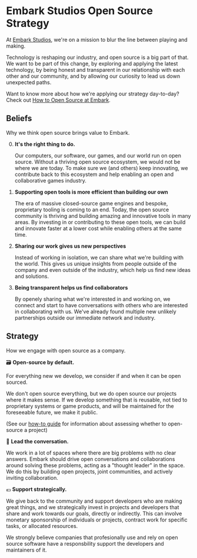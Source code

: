 # Embark Studios Open Source Strategy

At [Embark Studios](https://embark-studios.com), we're on a mission to blur the line between playing and making.

Technology is reshaping our industry, and open source is a big part of that. We want to be part of this change, by exploring and applying the latest technology, by being honest and transparent in our relationship with each other and our community, and by allowing our curiosity to lead us down unexpected paths.

Want to know more about how we're applying our strategy day-to-day? Check out [How to Open Source at Embark](how-to.md).

## Beliefs

Why we think open source brings value to Embark.

0.  **It's the right thing to do.**

    Our computers, our software, our games, and our world run on open source. Without a thriving open source ecosystem, we would not be where we are today. To make sure we (and others) keep innovating, we contribute back to this ecosystem and help enabling an open and collaborative games industry.

1. **Supporting open tools is more efficient than building our own**

    The era of massive closed-source game engines and bespoke, proprietary tooling is coming to an end. Today, the open source community is thriving and building amazing and innovative tools in many areas. By investing in or contributing to these open tools, we can build and innovate faster at a lower cost while enabling others at the same time.

2. **Sharing our work gives us new perspectives**

    Instead of working in isolation, we can share what we're building with the world. This gives us unique insights from people outside of the company and even outside of the industry, which help us find new ideas and solutions.

3. **Being transparent helps us find collaborators**

    By openely sharing what we're interested in and working on, we connect and start to have conversations with others who are interested in collaborating with us. We've already found multiple new unlikely partnerships outside our immediate network and industry.

## Strategy

How we engage with open source as a company.

🗃 **Open-source by default.**

For everything new we develop, we consider if and when it can be open sourced. 

We don't open source everything, but we do open source our projects where it makes sense. If we develop something that is reusable, not tied to proprietary systems or game products, and will be maintained for the foreseeable future, we make it public.

(See our [how-to guide](how-to.md) for information about assessing whether to open-source a project)

🎤 **Lead the conversation.**

We work in a lot of spaces where there are big problems with no clear answers. Embark should drive open conversations and collaborations around solving these problems, acting as a "thought leader" in the space. We do this by building open projects, joint communities, and actively inviting collaboration.

💶 **Support strategically.**

We give back to the community and support developers who are making great things, and we strategically invest in projects and developers that share and work towards our goals, directly or indirectly. This can involve monetary sponsorship of individuals or projects, contract work for specific tasks, or allocated resources.

We strongly believe companies that profesionally use and rely on open source software have a responsbility support the developers and maintainers of it.
